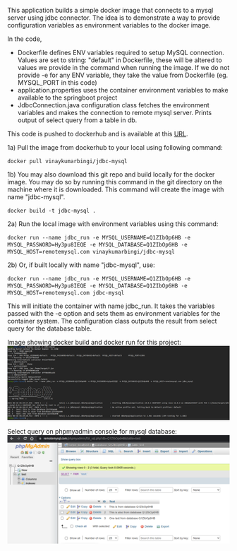 This application builds a simple docker image that connects to a mysql server using jdbc connector. The idea is to demonstrate a way to provide configuration variables as environment variables to the docker image.

In the code, 
- Dockerfile defines ENV variables required to setup MySQL connection. Values are set to string: "default" in Dockerfile, these will be altered to values we provide in the command when running the image. If we do not provide -e for any ENV variable, they take the value from Dockerfile (eg. MYSQL_PORT in this code)
- application.properties uses the container environment variables to make available to the springboot project
- JdbcConnection.java configuration class fetches the environment variables and makes the connection to remote mysql server. Prints output of select query from a table in db.

This code is pushed to dockerhub and is available at this [URL](https://hub.docker.com/repository/docker/vinaykumarbingi/jdbc-mysql).

1a) Pull the image from dockerhub to your local using following command:  

    docker pull vinaykumarbingi/jdbc-mysql

1b) You may also download this git repo and build locally for the docker image. You may do so by running this command in the git directory on the machine where it is downloaded. This command will create the image with name "jdbc-mysql".  

    docker build -t jdbc-mysql .

2a) Run the local image with environment variables using this command:  

    docker run --name jdbc_run -e MYSQL_USERNAME=Q1ZIbOp6HB -e MYSQL_PASSWORD=Hy3pu8IEQE -e MYSQL_DATABASE=Q1ZIbOp6HB -e MYSQL_HOST=remotemysql.com vinaykumarbingi/jdbc-mysql

2b) Or, if built locally with name "jdbc-mysql", use:

    docker run --name jdbc_run -e MYSQL_USERNAME=Q1ZIbOp6HB -e MYSQL_PASSWORD=Hy3pu8IEQE -e MYSQL_DATABASE=Q1ZIbOp6HB -e MYSQL_HOST=remotemysql.com jdbc-mysql

This will initiate the container with name jdbc_run. It takes the variables passed with the -e option and sets them as environment variables for the container system. The configuration class outputs the result from select query for the database table.

Image showing docker build and docker run for this project:
![image1](images/docker-run.png)

Select query on phpmyadmin console for mysql database:
![image2](images/DB-select.png)
